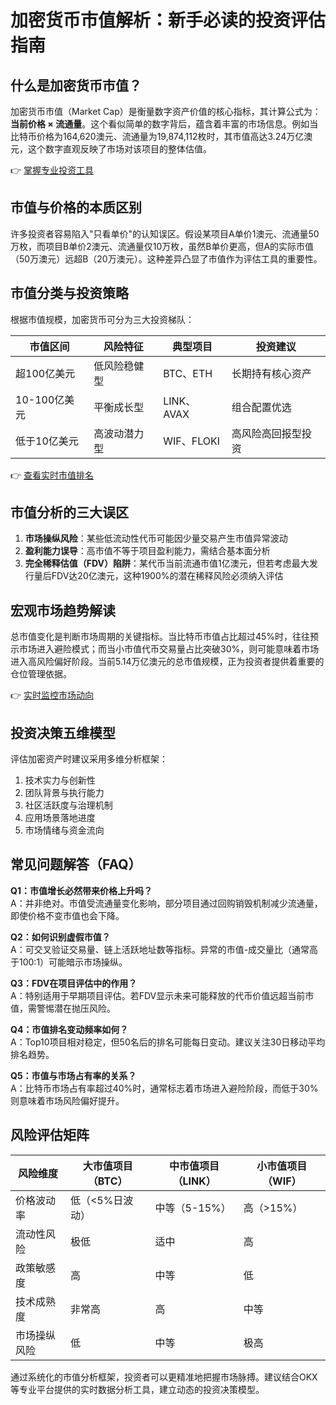 # 加密货币市值解析：新手必读的投资评估指南

## 什么是加密货币市值？

加密货币市值（Market Cap）是衡量数字资产价值的核心指标，其计算公式为：**当前价格 × 流通量**。这个看似简单的数字背后，蕴含着丰富的市场信息。例如当比特币价格为164,620澳元、流通量为19,874,112枚时，其市值高达3.24万亿澳元，这个数字直观反映了市场对该项目的整体估值。

👉 [掌握专业投资工具](https://bit.ly/okx_welcome)

## 市值与价格的本质区别

许多投资者容易陷入"只看单价"的认知误区。假设某项目A单价1澳元、流通量50万枚，而项目B单价2澳元、流通量仅10万枚，虽然B单价更高，但A的实际市值（50万澳元）远超B（20万澳元）。这种差异凸显了市值作为评估工具的重要性。

## 市值分类与投资策略

根据市值规模，加密货币可分为三大投资梯队：

| 市值区间         | 风险特征       | 典型项目     | 投资建议               |
|------------------|----------------|--------------|------------------------|
| 超100亿美元      | 低风险稳健型   | BTC、ETH     | 长期持有核心资产       |
| 10-100亿美元     | 平衡成长型     | LINK、AVAX   | 组合配置优选           |
| 低于10亿美元     | 高波动潜力型   | WIF、FLOKI   | 高风险高回报型投资     |

👉 [查看实时市值排名](https://bit.ly/okx_welcome)

## 市值分析的三大误区

1. **市场操纵风险**：某些低流动性代币可能因少量交易产生市值异常波动
2. **盈利能力误导**：高市值不等于项目盈利能力，需结合基本面分析
3. **完全稀释估值（FDV）陷阱**：某代币当前流通市值1亿澳元，但若考虑最大发行量后FDV达20亿澳元，这种1900%的潜在稀释风险必须纳入评估

## 宏观市场趋势解读

总市值变化是判断市场周期的关键指标。当比特币市值占比超过45%时，往往预示市场进入避险模式；而当小市值代币交易量占比突破30%，则可能意味着市场进入高风险偏好阶段。当前5.14万亿澳元的总市值规模，正为投资者提供着重要的仓位管理依据。

👉 [实时监控市场动向](https://bit.ly/okx_welcome)

## 投资决策五维模型

评估加密资产时建议采用多维分析框架：
1. 技术实力与创新性
2. 团队背景与执行能力
3. 社区活跃度与治理机制
4. 应用场景落地进度
5. 市场情绪与资金流向

## 常见问题解答（FAQ）

**Q1：市值增长必然带来价格上升吗？**  
A：并非绝对。市值受流通量变化影响，部分项目通过回购销毁机制减少流通量，即使价格不变市值也会下降。

**Q2：如何识别虚假市值？**  
A：可交叉验证交易量、链上活跃地址数等指标。异常的市值-成交量比（通常高于100:1）可能暗示市场操纵。

**Q3：FDV在项目评估中的作用？**  
A：特别适用于早期项目评估。若FDV显示未来可能释放的代币价值远超当前市值，需警惕潜在抛压风险。

**Q4：市值排名变动频率如何？**  
A：Top10项目相对稳定，但50名后的排名可能每日变动。建议关注30日移动平均排名趋势。

**Q5：市值与市场占有率的关系？**  
A：比特币市场占有率超过40%时，通常标志着市场进入避险阶段，而低于30%则意味着市场风险偏好提升。

## 风险评估矩阵

| 风险维度       | 大市值项目（BTC） | 中市值项目（LINK） | 小市值项目（WIF） |
|----------------|-------------------|--------------------|-------------------|
| 价格波动率     | 低（<5%日波动）    | 中等（5-15%）      | 高（>15%）        |
| 流动性风险     | 极低              | 适中               | 高                |
| 政策敏感度     | 高                | 中等               | 低                |
| 技术成熟度     | 非常高            | 高                 | 中等              |
| 市场操纵风险   | 低                | 中等               | 极高              |

通过系统化的市值分析框架，投资者可以更精准地把握市场脉搏。建议结合OKX等专业平台提供的实时数据分析工具，建立动态的投资决策模型。
